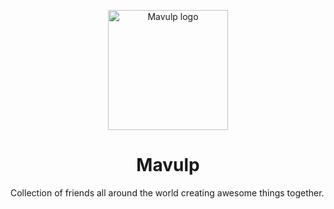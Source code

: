 <p align="center">
  <img width="192" height="192" src="https://avatars.githubusercontent.com/u/20674491?s=200&v=4" alt="Mavulp logo">
</p>

<h1 align="center"/>Mavulp</h1>

<p align="center>Everything as a service.</p>

<br/>

<p align="center">
Collection of friends all around the world creating awesome things together. 
</p>
